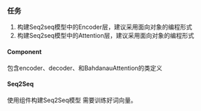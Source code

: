 ### 任务
1. 构建Seq2seq模型中的Encoder层，建议采用面向对象的编程形式
2. 构建Seq2seq模型中的Attention层，建议采用面向对象的编程形式

#### Component
包含encoder、decoder、和BahdanauAttention的类定义

#### Seq2Seq
使用组件构建Seq2Seq模型
需要训练好词向量。

